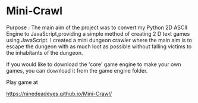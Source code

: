 # Mini-Crawl

Purpose :  The main aim of the project was to convert my Python 2D ASCII Engine to JavaScript,providing a simple method of creating 2 D text games using JavaScript. 
I created a mini dungeon crawler where the main aim is to escape the dungeon with as much loot as possible without falling victims to the inhabitants of the dungeon. 

If you would like to download the 'core' game engine to make your own games, you can download it from the game engine folder. 

Play game at 

 https://ninedeadeyes.github.io/Mini-Crawl/
